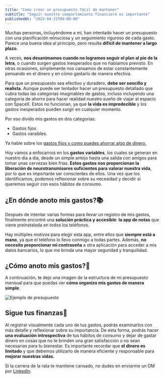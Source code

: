 ```yaml
---
title: "Como crear un presupuesto fácil de mantener"
subtitle: "Seguir nuestro comportamiento financiero es importante"
publishedAt: "2023-04-21T00:00:00"
---
```


Muchas personas, incluyéndome a mí, han intentado hacer un presupuesto con una planificación minuciosa y un seguimiento riguroso de cada gasto. Parece una buena idea al principio, pero resulta **difícil de mantener a largo plazo**.

A veces, **nos desanimamos cuando no logramos seguir el plan al pie de la letra**, o cuando surgen gastos inesperados que no habíamos previsto. En otras ocasiones, simplemente nos cansamos de estar constantemente pensando en el dinero y en cómo gastarlo de manera efectiva.

Para que un presupuesto sea efectivo y duradero, **debe ser sencillo y realista**. Aunque puede ser tentador hacer un presupuesto detallado que cubra todas las categorías imaginables de gastos, incluso incluyendo una categoría de ahorro para hacer realidad nuestro sueño de viajar al espacio con SpaceX. Estos no funcionan, ya que **la vida es impredecible** y los gastos inesperados pueden surgir en cualquier momento.

Por eso divido mis gastos en dos categorias:

- Gastos fijos.
- Gastos varaibles.

Ya hable sobre los [gastos fijos y como puedes ahorrar algo de dinero.](https://www.douglasirrazabal.dev/blog/como-ahorrar-dinero)

Hoy vamos a enfocarnos en los **gastos variables**, los cuales se generan en nuestro día a día, desde un simple antojo hasta una salida con amigos para tomar unas cervezas bien frías. **Estos gastos nos proporcionan la liberación de neurotransmisores suficientes para valorar nuestra vida**, por lo que es importante ser conscientes de ellos. Una vez que los identificamos, podemos reflexionar sobre su necesidad y decidir si queremos seguir con esos hábitos de consumo.

## ¿En dónde anoto mis gastos?📚

Después de intentar varias formas para llevar un registro de mis gastos, finalmente encontré una **solución práctica y accesible**: **la app de notas** que viene preinstalada en todos los teléfonos.

Hay múltiples motivos para elegir esta app, entre ellos que **siempre está a mano**, ya que el teléfono lo llevo conmigo a todas partes. Además, **no necesito proporcionar mi contraseña** a otra aplicación para acceder a mis datos bancarios, lo que me brinda una mayor seguridad y tranquilidad.

## ¿Cómo anoto mis gastos?📝

A continuación, te dejo una imagen de la estructura de mi presupuesto mensual para que puedas ver **cómo organizo mis gastos de manera simple**.

![Ejemplo de presupuesto](/budget-example.jpg)

## Sigue tus finanzas🏃

Al registrar visualmente cada uno de tus gastos, podrás examinarlos con más detalle y reflexionar sobre su importancia. De esta forma, podrás hacer **una evaluación introspectiva** de tus hábitos de consumo y dejar de gastar dinero en cosas que no te brinden una gran satisfacción o no sean necesarias para tu bienestar. Es importante recordar que **el dinero es limitado** y que debemos utilizarlo de manera eficiente y responsable para **mejorar nuestras vidas**.

Si la carrera de la rata te mantiene cansado, no dudes en enviarme un DM por [LinkedIn](https://www.linkedin.com/in/douglasirrazabal/).
